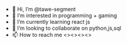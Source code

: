 - 👋 Hi, I’m @tawe-segment
- 👀 I’m interested in programming + gaming 
- 🌱 I’m currently learning react js
- 💞️ I’m looking to collaborate on python,js,sql
- 📫 How to reach me <><><><>

<!---
tawe-segment/tawe-segment is a ✨ special ✨ repository because its `README.md` (this file) appears on your GitHub profile.
You can click the Preview link to take a look at your changes.
--->
